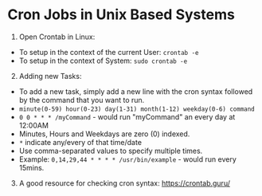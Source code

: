 # Cron Jobs in Unix Based Systems

1. Open Crontab in Linux:
 - To setup in the context of the current User: `crontab -e`
 - To setup in the context of System: `sudo crontab -e`
2. Adding new Tasks:
 - To add a new task, simply add a new line with the cron syntax followed by the command that you want to run.
 - `minute(0-59) hour(0-23) day(1-31) month(1-12) weekday(0-6) command`
 - `0 0 * * * /myCommand` - would run "myCommand" an every day at 12:00AM
  - Minutes, Hours and Weekdays are zero (0) indexed.
 - `*` indicate any/every of that time/date
 - Use comma-separated values to specify multiple times.
 - Example: `0,14,29,44 * * * * /usr/bin/example` - would run every 15mins.

3. A good resource for checking cron syntax: https://crontab.guru/
